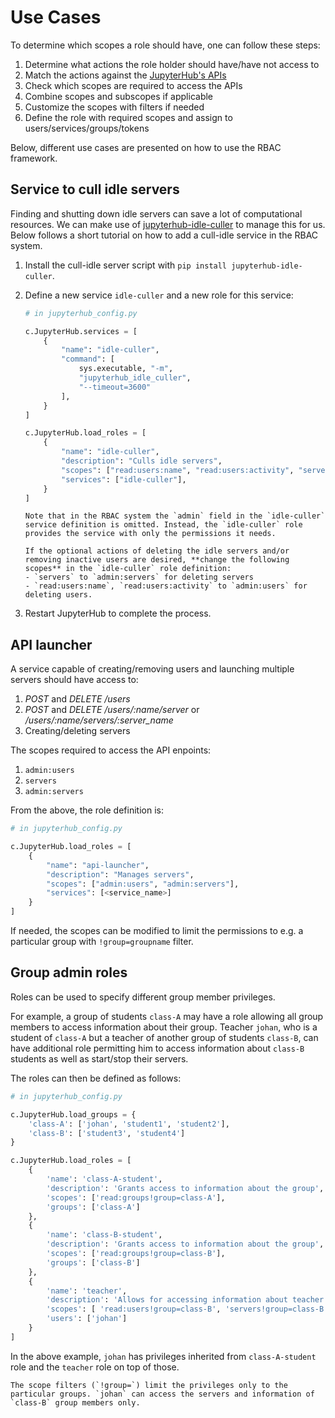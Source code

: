 # Use Cases

To determine which scopes a role should have, one can follow these steps:

1. Determine what actions the role holder should have/have not access to
2. Match the actions against the [JupyterHub's APIs](../reference/rest-api.rst)
3. Check which scopes are required to access the APIs
4. Combine scopes and subscopes if applicable
5. Customize the scopes with filters if needed
6. Define the role with required scopes and assign to users/services/groups/tokens

Below, different use cases are presented on how to use the RBAC framework.

## Service to cull idle servers

Finding and shutting down idle servers can save a lot of computational resources.
We can make use of [jupyterhub-idle-culler](https://github.com/jupyterhub/jupyterhub-idle-culler) to manage this for us.
Below follows a short tutorial on how to add a cull-idle service in the RBAC system.

1. Install the cull-idle server script with `pip install jupyterhub-idle-culler`.
2. Define a new service `idle-culler` and a new role for this service:

   ```python
   # in jupyterhub_config.py

   c.JupyterHub.services = [
       {
           "name": "idle-culler",
           "command": [
               sys.executable, "-m",
               "jupyterhub_idle_culler",
               "--timeout=3600"
           ],
       }
   ]

   c.JupyterHub.load_roles = [
       {
           "name": "idle-culler",
           "description": "Culls idle servers",
           "scopes": ["read:users:name", "read:users:activity", "servers"],
           "services": ["idle-culler"],
       }
   ]
   ```

   ```{important}
   Note that in the RBAC system the `admin` field in the `idle-culler` service definition is omitted. Instead, the `idle-culler` role provides the service with only the permissions it needs.

   If the optional actions of deleting the idle servers and/or removing inactive users are desired, **change the following scopes** in the `idle-culler` role definition:
   - `servers` to `admin:servers` for deleting servers
   - `read:users:name`, `read:users:activity` to `admin:users` for deleting users.
   ```

3. Restart JupyterHub to complete the process.

## API launcher

A service capable of creating/removing users and launching multiple servers should have access to:

1. _POST_ and _DELETE /users_
2. _POST_ and _DELETE /users/:name/server_ or _/users/:name/servers/:server_name_
3. Creating/deleting servers

The scopes required to access the API enpoints:

1. `admin:users`
2. `servers`
3. `admin:servers`

From the above, the role definition is:

```python
# in jupyterhub_config.py

c.JupyterHub.load_roles = [
    {
        "name": "api-launcher",
        "description": "Manages servers",
        "scopes": ["admin:users", "admin:servers"],
        "services": [<service_name>]
    }
]
```

If needed, the scopes can be modified to limit the permissions to e.g. a particular group with `!group=groupname` filter.

## Group admin roles

Roles can be used to specify different group member privileges.

For example, a group of students `class-A` may have a role allowing all group members to access information about their group. Teacher `johan`, who is a student of `class-A` but a teacher of another group of students `class-B`, can have additional role permitting him to access information about `class-B` students as well as start/stop their servers.

The roles can then be defined as follows:

```python
# in jupyterhub_config.py

c.JupyterHub.load_groups = {
    'class-A': ['johan', 'student1', 'student2'],
    'class-B': ['student3', 'student4']
}

c.JupyterHub.load_roles = [
    {
        'name': 'class-A-student',
        'description': 'Grants access to information about the group',
        'scopes': ['read:groups!group=class-A'],
        'groups': ['class-A']
    },
    {
        'name': 'class-B-student',
        'description': 'Grants access to information about the group',
        'scopes': ['read:groups!group=class-B'],
        'groups': ['class-B']
    },
    {
        'name': 'teacher',
        'description': 'Allows for accessing information about teacher group members and starting/stopping their servers',
        'scopes': [ 'read:users!group=class-B', 'servers!group=class-B'],
        'users': ['johan']
    }
]
```

In the above example, `johan` has privileges inherited from `class-A-student` role and the `teacher` role on top of those.

```{note}
The scope filters (`!group=`) limit the privileges only to the particular groups. `johan` can access the servers and information of `class-B` group members only.
```
